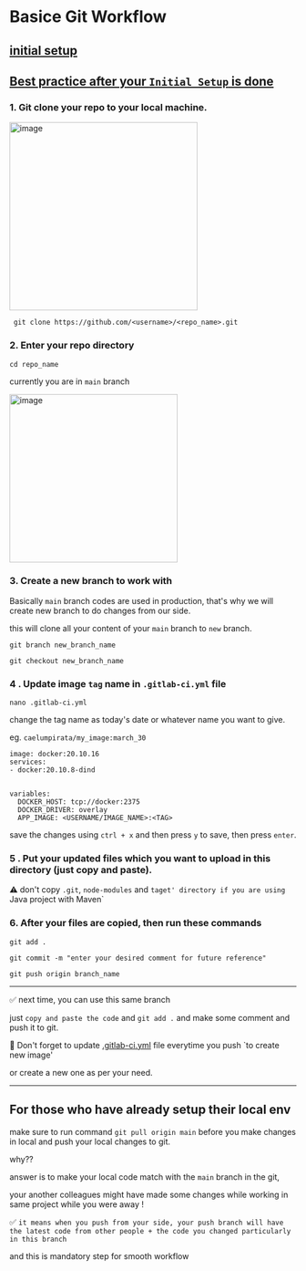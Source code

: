 # Basice Git Workflow


## [initial setup](#1--git-clone-your-repo-to-your-local-machine)
## [Best practice after your `Initial Setup` is done](#for-those-who-have-already-setup-their-local-env)

### 1. Git clone your repo to your local machine.
   <img width="330" alt="image" src="https://github.com/caelumpirata/Kubernetes/assets/85424262/f4183aa3-985a-44c5-9462-f2c67fb5b007">
   
   ```
    git clone https://github.com/<username>/<repo_name>.git
   ```

### 2. Enter your repo directory

  ```
  cd repo_name
  ```
currently you are in `main` branch

<img width="295" alt="image" src="https://github.com/caelumpirata/Kubernetes/assets/85424262/3588e8d8-da3b-4fc5-aeb8-17db55b1fc8f">


### 3. Create a new branch to work with

  Basically `main` branch codes are used in production, that's why we will create new branch to do changes from our side.
   
   this will clone all your content of your `main` branch to `new` branch.
   
    
    git branch new_branch_name

    git checkout new_branch_name
    


### 4 . Update  image `tag` name in `.gitlab-ci.yml` file
  ```
  nano .gitlab-ci.yml
  ```
change the tag name as today's date or whatever name you want to give.

eg. `caelumpirata/my_image:march_30`

  ```
image: docker:20.10.16
services:
  - docker:20.10.8-dind


variables:
    DOCKER_HOST: tcp://docker:2375
    DOCKER_DRIVER: overlay
    APP_IMAGE: <USERNAME/IMAGE_NAME>:<TAG> 

  ```

save the changes using  `ctrl + x` and then press `y` to save, then press  `enter`.

### 5 . Put your updated files which you want to upload in this directory (just copy and paste).

  ⚠ don't copy `.git`, `node-modules` and `taget' directory if you are using `Java project with Maven`  

### 6. After your files are copied, then run these commands
   ```
   git add .
   ```
   ```
   git commit -m "enter your desired comment for future reference"
   ```
   ```
   git push origin branch_name
   ```

----------------------------
✅ next time, you can use this same branch 

just  `copy and paste the code` and  `git add .` and make some comment and push it to git.

📌 Don't forget to update [.gitlab-ci.yml](#4--update--image-tag-name-in-gitlab-ciyml-file) file everytime you push `to create new image'

or create a new one as per your need.

-----------------------
## For those who have already setup their local env

make sure to run command `git pull origin main` before you make changes in local and push your local changes to git.

why??

answer is to make your local code match with the `main` branch in the git,

your another colleagues might have made some changes while working in same project while you were away !

✅ `it means when you push from your side, your push branch will have the latest code from other people + the code you changed particularly in this branch`

and this is mandatory step for smooth workflow
